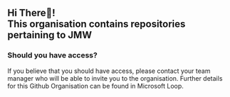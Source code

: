 <h2 align="left">Hi There👋! <br> This organisation contains repositories pertaining to JMW</h2>

###

<h3>Should you have access?</h3>
<p> If you believe that you should have access, please contact your team manager who will be able to invite you to the organisation. 
Further details for this Github Organisation can be found in Microsoft Loop.</p>

###


<!--

**Here are some ideas to get you started:**

🙋‍♀️ A short introduction - what is your organization all about?
🌈 Contribution guidelines - how can the community get involved?
👩‍💻 Useful resources - where can the community find your docs? Is there anything else the community should know?
🍿 Fun facts - what does your team eat for breakfast?
🧙 Remember, you can do mighty things with the power of [Markdown](https://docs.github.com/github/writing-on-github/getting-started-with-writing-and-formatting-on-github/basic-writing-and-formatting-syntax)
-->
